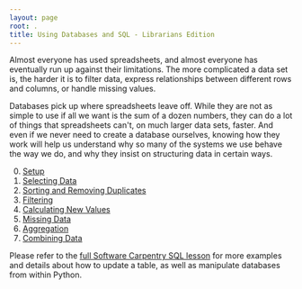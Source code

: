 ```yaml
---
layout: page
root: .
title: Using Databases and SQL - Librarians Edition
---
```

Almost everyone has used spreadsheets,
and almost everyone has eventually run up against their limitations.
The more complicated a data set is,
the harder it is to filter data,
express relationships between different rows and columns,
or handle missing values.

Databases pick up where spreadsheets leave off.
While they are not as simple to use if all we want is the sum of a dozen numbers,
they can do a lot of things that spreadsheets can't,
on much larger data sets,
faster.
And even if we never need to create a database ourselves,
knowing how they work will help us understand why so many of the systems we use
behave the way we do,
and why they insist on structuring data in certain ways.

<div class="toc" markdown="1">

0.  [Setup](00-setup.html)
1.  [Selecting Data](01-select.html)
2.  [Sorting and Removing Duplicates](02-sort-dup.html)
3.  [Filtering](03-filter.html)
4.  [Calculating New Values](04-calc.html)
5.  [Missing Data](05-null.html)
6.  [Aggregation](06-agg.html)
7.  [Combining Data](07-join.html)

</div>

<div>Please refer to the <a href="http://software-carpentry.org/v5/novice/sql/index.html">full Software Carpentry SQL lesson</a> for more examples and details about how to update a table, as well as manipulate databases from within Python.</div>